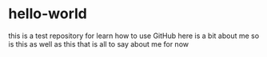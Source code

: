 # hello-world
this is a test repository for learn how to use GitHub
here is a bit about me
so is this
as well as this
that is all to say about me for now
